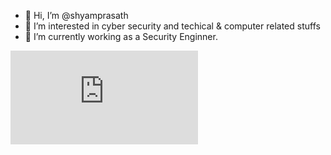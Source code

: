 - 👋 Hi, I’m @shyamprasath
- 👀 I’m interested in cyber security and techical & computer related stuffs
- 🌱 I’m currently working as a Security Enginner.

<iframe src="https://tryhackme.com/api/v2/badges/public-profile?userPublicId=413992" style='border:none;'></iframe>


<!---
shyamprasath18/shyamprasath18 is a ✨ special ✨ repository because its `README.md` (this file) appears on your GitHub profile.
You can click the Preview link to take a look at your changes.
--->
